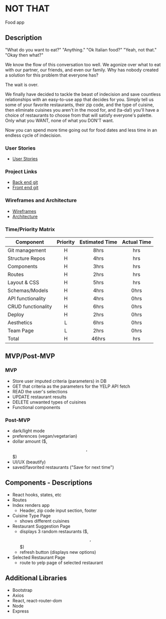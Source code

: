 # NOT THAT
Food app
## Description
"What do you want to eat?"
"Anything."
"Ok Italian food?"
"Yeah, not that."
"Okay then what?"

We know the flow of this conversation too well. We agonize over what to eat with our partner, our friends, and even our family. Why has nobody created a solution for this problem that everyone has? 

The wait is over.

We finally have decided to tackle the beast of indecision and save countless relationships with an easy-to-use app that decides for you. Simply tell us some of your favorite restaurants, their zip code, and the type of cuisine, then eliminate cuisines you aren't in the mood for, and (ta-da!) you'll have a choice of restaurants to choose from that will satisfy everyone's palette. Only what you WANT, none of what you DON'T want. 

Now you can spend more time going out for food dates and less time in an endless cycle of indecision. 

### User Stories
- [User Stories](https://docs.google.com/document/d/11GGqDmnQF5NHxXpN7yvEF6xre805aJz-B-MEpgr7hDI/edit?usp=sharing) 


### Project Links 
- [Back end git](https://github.com/dvvill/NotThat-backend.git) 
- [Front end git](https://github.com/mpenajoia/NotThat-frontend.git)

### Wireframes and Architecture
- [Wireframes](https://drive.google.com/drive/folders/1M_HyuBJZFelJecd-7aD4bdhw2yYJ50tY)
- [Architecture](https://docs.google.com/document/d/1CEahWArRAY0eA4VU9wqFu_VUBKQtQx9QTjt7lIr1Gb8/edit?usp=sharing)



### Time/Priority Matrix
| Component | Priority | Estimated Time | Actual Time |
| --- | :---: |  :---: | :---: |
| Git management | H | 8hrs | hrs |
| Structure Repos | H | 4hrs  | hrs |
| Components | H | 3hrs  | hrs |
| Routes | H | 2hrs  | hrs |
| Layout & CSS | H | 5hrs  | hrs |
| Schemas/Models | H | 4hrs | 0hrs |
| API functionality | H | 4hrs | 0hrs |
| CRUD functionality | H | 6hrs | 0hrs |
| Deploy | H | 2hrs | 0hrs |
| Aesthetics | L | 6hrs | 0hrs |
| Team Page | L | 2hrs | 0hrs |
| Total | H | 46hrs | hrs |

## MVP/Post-MVP
### MVP
- Store user imputed criteria (parameters) in DB
- GET that criteria as the parameters for the YELP API fetch
- READ the user's selections 
- UPDATE restaurant results 
- DELETE unwanted types of cuisines
- Functional components

### Post-MVP
- dark/light mode
- preferences (vegan/vegetarian)
- dollar amount ($, $$, $$$)
- UI/UX (beautify)
- saved/favorited restaurants ("Save for next time")

## Components - Descriptions
- React hooks, states, etc
- Routes
- Index renders app
    - Header, zip code input section, footer
- Cuisine Type Page
    - shows different cuisines 
- Restaurant Suggestion Page
    - displays 3 random restaurants ($, $$, $$$)
    - refresh button (displays new options)
- Selected Restaurant Page
    - route to yelp page of selected restaurant

## Additional Libraries
- Bootstrap
- Axios
- React, react-router-dom
- Node
- Express
